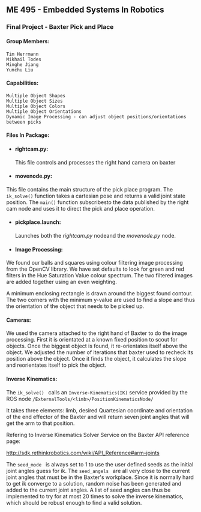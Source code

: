 ## ME 495 - Embedded Systems In Robotics

### Final Project - Baxter Pick and Place

#### Group Members:

    Tim Herrmann
    Mikhail Todes
    Minghe Jiang
    Yunchu Liu

#### Capabilities:

	Multiple Object Shapes
	Multiple Object Sizes
	Multiple Object Colors
	Multiple Object Orientations
	Dynamic Image Processing - can adjust object positions/orientations between picks

#### Files In Package:

* #### rightcam.py:
	This file controls and processes the right hand camera on baxter

* #### movenode.py:
This file contains the main structure of the pick place program.  The `ik_solve()` function takes a cartesian pose and returns a valid joint state position.  The `main()` function subscribesto the data published by the right cam node and uses it to direct the pick and place operation.
* #### pickplace.launch:
	Launches both the *rightcam.py* nodeand the *movenode.py* node.


* #### Image Processing:

We found our balls and squares using colour filtering image processing from the
OpenCV library. We have set defaults to look for green and red filters in the
Hue Saturation Value colour spectrum. The two filtered images are added together
using an even weighting. 

A minimum enclosing rectangle is drawn around the biggest found contour. The two 
corners with the minimum y-value are used to find a slope and thus the
orientation of the object that needs to be picked up. 

#### Cameras:
We used the camera attached to the right hand of Baxter to do the image
processing. First it is orientated at a known fixed position to scout for objects.
Once the biggest object is found, it re-orientates itself above the object. We 
adjusted the number of iterations that baxter used to recheck its position above
the object. Once it finds the object, it calculates the slope and reorientates 
itself to pick the object. 

#### Inverse Kinematics:

The  `ik_solve() ` calls an `Inverse-Kinematics(IK)` service provided by the ROS node  `/ExternalTools/<limb>/PositionKinematicsNode/ `

It takes three elements: limb, desired Quartesian coordinate and orientation of the end effector of the Baxter and will return seven joint angles that will get the arm to that position. 

Refering to Inverse Kinematics Solver Service on the Baxter API reference page:<div>http://sdk.rethinkrobotics.com/wiki/API_Reference#arm-joints </div>

The  `seed_mode ` is always set to 1 to use the user defined seeds as the initial joint angles guess for ik. The  `seed_angels ` are all very close to the current joint angles that must be in the Baxter's workplace. Since it is normally hard to get ik converge to a solution, random noise has been generated and added to the current joint angles. A list of seed angles can thus be implemented to try for at most 20 times to solve the inverse kinematics, which should be robust enough to find a valid solution. 
